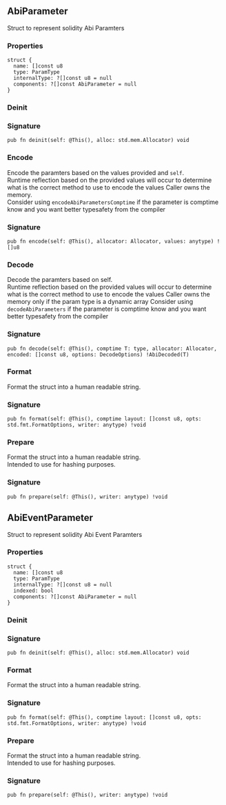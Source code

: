 ## AbiParameter

Struct to represent solidity Abi Paramters

### Properties

```zig
struct {
  name: []const u8
  type: ParamType
  internalType: ?[]const u8 = null
  components: ?[]const AbiParameter = null
}
```

### Deinit
### Signature

```zig
pub fn deinit(self: @This(), alloc: std.mem.Allocator) void
```

### Encode
Encode the paramters based on the values provided and `self`.\
Runtime reflection based on the provided values will occur to determine
what is the correct method to use to encode the values
Caller owns the memory.\
Consider using `encodeAbiParametersComptime` if the parameter is
comptime know and you want better typesafety from the compiler

### Signature

```zig
pub fn encode(self: @This(), allocator: Allocator, values: anytype) ![]u8
```

### Decode
Decode the paramters based on self.\
Runtime reflection based on the provided values will occur to determine
what is the correct method to use to encode the values
Caller owns the memory only if the param type is a dynamic array
Consider using `decodeAbiParameters` if the parameter is
comptime know and you want better typesafety from the compiler

### Signature

```zig
pub fn decode(self: @This(), comptime T: type, allocator: Allocator, encoded: []const u8, options: DecodeOptions) !AbiDecoded(T)
```

### Format
Format the struct into a human readable string.

### Signature

```zig
pub fn format(self: @This(), comptime layout: []const u8, opts: std.fmt.FormatOptions, writer: anytype) !void
```

### Prepare
Format the struct into a human readable string.\
Intended to use for hashing purposes.

### Signature

```zig
pub fn prepare(self: @This(), writer: anytype) !void
```

## AbiEventParameter

Struct to represent solidity Abi Event Paramters

### Properties

```zig
struct {
  name: []const u8
  type: ParamType
  internalType: ?[]const u8 = null
  indexed: bool
  components: ?[]const AbiParameter = null
}
```

### Deinit
### Signature

```zig
pub fn deinit(self: @This(), alloc: std.mem.Allocator) void
```

### Format
Format the struct into a human readable string.

### Signature

```zig
pub fn format(self: @This(), comptime layout: []const u8, opts: std.fmt.FormatOptions, writer: anytype) !void
```

### Prepare
Format the struct into a human readable string.\
Intended to use for hashing purposes.

### Signature

```zig
pub fn prepare(self: @This(), writer: anytype) !void
```


